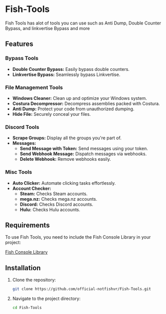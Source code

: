 # Fish-Tools

Fish Tools has alot of tools you can use such as Anti Dump, Double Counter Bypass, and linkvertise Bypass and more


## Features

### Bypass Tools
- **Double Counter Bypass:** Easily bypass double counters.
- **Linkvertise Bypass:** Seamlessly bypass Linkvertise.

### File Management Tools
- **Windows Cleaner:** Clean up and optimize your Windows system.
- **Costura Decompressor:** Decompress assemblies packed with Costura.
- **Anti Dump:** Protect your code from unauthorized dumping.
- **Hide File:** Securely conceal your files.

### Discord Tools
- **Scrape Groups:** Display all the groups you're part of.
- **Messages:**
  - **Send Message with Token:** Send messages using your token.
  - **Send Webhook Message:** Dispatch messages via webhooks.
  - **Delete Webhook:** Remove webhooks easily.

### Misc Tools
- **Auto Clicker:** Automate clicking tasks effortlessly.
- **Account Checker:**
  - **Steam:** Checks Steam accounts.
  - **mega.nz:** Checks mega.nz accounts.
  - **Discord:** Checks Discord accounts.
  - **Hulu:** Checks Hulu accounts.


## Requirements

To use Fish Tools, you need to include the Fish Console Library in your project:

[Fish Console Library](https://github.com/official-notfishvr/Fish-Console-Lib)

## Installation

1. Clone the repository:

   ```bash
   git clone https://github.com/official-notfishvr/Fish-Tools.git
   ```

2. Navigate to the project directory:

   ```bash
   cd Fish-Tools
   ```
